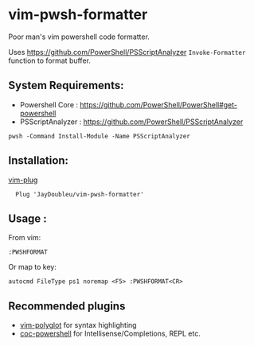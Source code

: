 # vim-pwsh-formatter
Poor man's vim powershell code formatter.

Uses https://github.com/PowerShell/PSScriptAnalyzer `Invoke-Formatter` function to format buffer.

## System Requirements:
* Powershell Core : https://github.com/PowerShell/PowerShell#get-powershell
* PSScriptAnalyzer : https://github.com/PowerShell/PSScriptAnalyzer

```shell
pwsh -Command Install-Module -Name PSScriptAnalyzer
```

## Installation:
[vim-plug](https://github.com/junegunn/vim-plug) 

```
  Plug 'JayDoubleu/vim-pwsh-formatter'
```

## Usage : 
From vim:
```
:PWSHFORMAT
```

Or map to key:
```
autocmd FileType ps1 noremap <F5> :PWSHFORMAT<CR>
```
## Recommended plugins

* [vim-polyglot](https://github.com/sheerun/vim-polyglot) for syntax highlighting 
* [coc-powershell](https://github.com/yatli/coc-powershell) for Intellisense/Completions, REPL etc.
